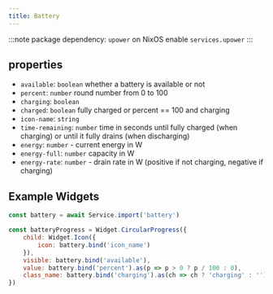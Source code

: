 ```yaml
---
title: Battery
---
```


:::note
package dependency: `upower`
on NixOS enable `services.upower`
:::

## properties

* `available`: `boolean` whether a battery is available or not
* `percent`: `number` round number from 0 to 100
* `charging`: `boolean`
* `charged`: `boolean` fully charged or percent == 100 and charging
* `icon-name`: `string`
* `time-remaining`: `number` time in seconds until fully charged (when charging) or until it fully drains (when discharging)
* `energy`: `number` - current energy in W
* `energy-full`: `number` capacity in W
* `energy-rate`: `number` - drain rate in W (positive if not charging, negative if charging)

## Example Widgets

```js
const battery = await Service.import('battery')

const batteryProgress = Widget.CircularProgress({
    child: Widget.Icon({
        icon: battery.bind('icon_name')
    }),
    visible: battery.bind('available'),
    value: battery.bind('percent').as(p => p > 0 ? p / 100 : 0),
    class_name: battery.bind('charging').as(ch => ch ? 'charging' : ''),
})
```
